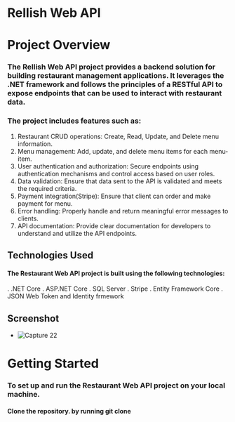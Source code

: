 # Rellish Web API

# Project Overview
### The Rellish Web API project provides a backend solution for building restaurant management applications. It leverages the .NET framework and follows the principles of a RESTful API to expose endpoints that can be used to interact with restaurant data.

### The project includes features such as:
1. Restaurant CRUD operations: Create, Read, Update, and Delete menu information.
2. Menu management: Add, update, and delete menu items for each menu-item.
3. User authentication and authorization: Secure endpoints using authentication mechanisms and control access based on user roles.
4. Data validation: Ensure that data sent to the API is validated and meets the required criteria.
5. Payment integration(Stripe):  Ensure that client can order and make payment for menu.
6. Error handling: Properly handle and return meaningful error messages to clients.
7. API documentation: Provide clear documentation for developers to understand and utilize the API endpoints.

## Technologies Used
#### The Restaurant Web API project is built using the following technologies:
. .NET Core
. ASP.NET Core
. SQL Server
. Stripe
. Entity Framework Core
. JSON Web Token and Identity frmework
## Screenshot 
- ![Capture 22](https://github.com/fasas1/RellishFood/assets/47166372/cb648c7a-94bc-45a3-a427-fd313df16ead)

# Getting Started
### To set up and run the Restaurant Web API project on your local machine.
#### Clone the repository. by running git clone 
